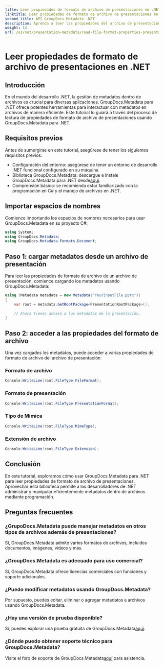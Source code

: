 ```yaml
---
title: Leer propiedades de formato de archivo de presentaciones en .NET
linktitle: Leer propiedades de formato de archivo de presentaciones en .NET
second_title: API GroupDocs.Metadata .NET
description: Aprenda a leer las propiedades del archivo de presentación en .NET usando GroupDocs.Metadata. Acceda a los detalles del formato de archivo mediante programación.
weight: 13
url: /es/net/presentation-metadata/read-file-format-properties-presentations/
---
```


# Leer propiedades de formato de archivo de presentaciones en .NET

## Introducción
En el mundo del desarrollo .NET, la gestión de metadatos dentro de archivos es crucial para diversas aplicaciones. GroupDocs.Metadata para .NET ofrece potentes herramientas para interactuar con metadatos en archivos de manera eficiente. Este tutorial lo guiará a través del proceso de lectura de propiedades de formato de archivo de presentaciones usando GroupDocs.Metadata para .NET.
## Requisitos previos
Antes de sumergirse en este tutorial, asegúrese de tener los siguientes requisitos previos:
- Configuración del entorno: asegúrese de tener un entorno de desarrollo .NET funcional configurado en su máquina.
-  Biblioteca GroupDocs.Metadata: descargue e instale GroupDocs.Metadata para .NET desde[aquí](https://releases.groupdocs.com/metadata/net/).
- Comprensión básica: se recomienda estar familiarizado con la programación en C# y el manejo de archivos en .NET.

## Importar espacios de nombres
Comience importando los espacios de nombres necesarios para usar GroupDocs.Metadata en su proyecto C#:
```csharp
using System;
using GroupDocs.Metadata;
using GroupDocs.Metadata.Formats.Document;
```
## Paso 1: cargar metadatos desde un archivo de presentación
Para leer las propiedades de formato de archivo de un archivo de presentación, comience cargando los metadatos usando GroupDocs.Metadata:
```csharp
using (Metadata metadata = new Metadata("YourInputFile.pptx"))
{
    var root = metadata.GetRootPackage<PresentationRootPackage>();
    
    // Ahora tienes acceso a los metadatos de la presentación.
}
```
## Paso 2: acceder a las propiedades del formato de archivo
Una vez cargados los metadatos, puede acceder a varias propiedades de formato de archivo del archivo de presentación:
### Formato de archivo
```csharp
Console.WriteLine(root.FileType.FileFormat);
```
### Formato de presentación
```csharp
Console.WriteLine(root.FileType.PresentationFormat);
```
### Tipo de Mimica
```csharp
Console.WriteLine(root.FileType.MimeType);
```
### Extensión de archivo
```csharp
Console.WriteLine(root.FileType.Extension);
```

## Conclusión
En este tutorial, exploramos cómo usar GroupDocs.Metadata para .NET para leer propiedades de formato de archivo de presentaciones. Aprovechar esta biblioteca permite a los desarrolladores de .NET administrar y manipular eficientemente metadatos dentro de archivos mediante programación.

## Preguntas frecuentes
### ¿GrupoDocs.Metadata puede manejar metadatos en otros tipos de archivos además de presentaciones?
Sí, GroupDocs.Metadata admite varios formatos de archivos, incluidos documentos, imágenes, videos y más.
### ¿GroupDocs.Metadata es adecuado para uso comercial?
Sí, GroupDocs.Metadata ofrece licencias comerciales con funciones y soporte adicionales.
### ¿Puedo modificar metadatos usando GroupDocs.Metadata?
Por supuesto, puedes editar, eliminar o agregar metadatos a archivos usando GroupDocs.Metadata.
### ¿Hay una versión de prueba disponible?
 Sí, puedes explorar una prueba gratuita de GroupDocs.Metadata[aquí](https://releases.groupdocs.com/).
### ¿Dónde puedo obtener soporte técnico para GroupDocs.Metadata?
 Visite el foro de soporte de GroupDocs.Metadata[aquí](https://forum.groupdocs.com/c/metadata/14) para asistencia.